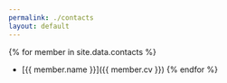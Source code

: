 ```yaml
---
permalink: ./contacts
layout: default
---
```


{% for member in site.data.contacts %}
  * [{{ member.name }}]({{ member.cv }})
{% endfor %}
